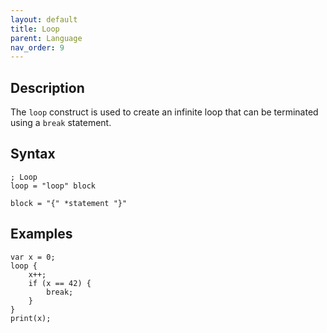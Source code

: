 ```yaml
---
layout: default
title: Loop
parent: Language
nav_order: 9
---
```


## Description

The `loop` construct is used to create an infinite loop that can be terminated using a `break` statement.

## Syntax

```abnf
; Loop
loop = "loop" block

block = "{" *statement "}"
```

## Examples

```xs
var x = 0;
loop {
    x++;
    if (x == 42) {
        break;
    }
}
print(x);
```